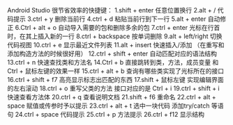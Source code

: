 Android Studio 很节省效率的快捷键：
1.shift + enter 任意位置换行
2.alt + / 代码提示
3.ctrl + y 删除当前行
4.ctrl + d 粘贴当前行到下一行
5.alt + enter 自动修正
6.Ctrl + alt + o 自动导入需要的包和删除多余的包
7.ctrl + enter 光标在行首时，在其上插入新的一行
8.ctrl + backspace 按单词删除
9.alt + left/right 切换代码视图
10.ctrl + e 显示最近文件列表
11.alt + insert 快速插入/添加 （在重写和添加构造方法的时候很好用）
12.ctrl + shift + enter 自动匹配对应的语法结构
13.ctrl + n 快速查找类和方法名
14.Ctrl + b 直接跳转到类，方法，成员变量 和 Ctrl + 鼠标左键的效果一样
15.ctrl + alt + b 查询有哪些类实现了光标所在的接口
16.ctrl + shift + f7 高亮显示标志出匹配的东西
17.shift + 鼠标左键 实现编辑界面的左右滚动
18.ctrl + o 重写父类的方法 接口对应的是 Ctrl + i
19.ctrl + shift + i 快速查看方法体
20.ctrl + q 查看说明文档
21.shift + f6 重命名
22.ctrl + alt + space 赋值或传参时予以提示
23.ctrl + alt + t 选中一块代码 添加try/catch 等语句
24.ctrl + space 代码提示
25.ctrl + p 方法提示
26.ctrl + f12 显示结构
